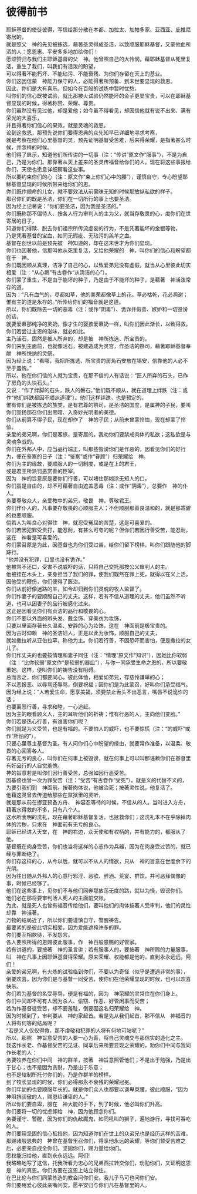 #        彼得前书

  耶稣基督的使徒彼得，写信给那分散在本都、加拉太、加帕多家、亚西亚、庇推尼寄居的，  
  就是照父　神的先见被拣选，藉著圣灵得成圣洁，以致顺服耶稣基督，又蒙他血所洒的人：愿恩惠、平安多多地加给你们！  
  愿颂赞归与我们主耶稣基督的父　神。他曾照自己的大怜悯，藉耶稣基督从死里复活，重生了我们，叫我们有活泼的盼望，  
  可以得著不能朽坏、不能玷污、不能衰残、为你们存留在天上的基业。  
  你们这因信蒙　神能力保守的人，必能得著所预备、到末世要显现的救恩。  
  因此，你们是大有喜乐。但如今在百般的试炼中暂时忧愁，  
  叫你们的信心既被试验，就比那被火试验仍然能坏的金子更显宝贵，可以在耶稣基督显现的时候，得著称赞、荣耀、尊贵。  
  你们虽然没有见过他，却是爱他；如今虽不得看见，却因信他就有说不出来、满有荣光的大喜乐，  
  并且得著你们信心的果效，就是灵魂的救恩。  
  论到这救恩，那预先说你们要得恩典的众先知早已详细地寻求考察，  
  就是考察在他们心里基督的灵，预先证明基督受苦难，后来得荣耀，是指著甚么时候，并怎样的时候。  
  他们得了启示，知道他们所传讲的一切事（注：“传讲”原文作“服事”），不是为自己，乃是为你们。那靠著从天上差来的圣灵传福音给你们的人，现在将这些事报给你们，天使也愿意详细察看这些事。  
  所以要约束你们的心（注：原文作“束上你们心中的腰”），谨慎自守，专心盼望耶稣基督显现的时候所带来给你们的恩。  
  你们既作顺命的儿女，就不要效法从前蒙昧无知的时候那放纵私欲的样子。  
  那召你们的既是圣洁，你们在一切所行的事上也要圣洁。  
  因为经上记著说：“你们要圣洁，因为我是圣洁的。”  
  你们既称那不偏待人、按各人行为审判人的主为父，就当存敬畏的心，度你们在世寄居的日子，  
  知道你们得赎、脱去你们祖宗所传流虚妄的行为，不是凭著能坏的金银等物，  
  乃是凭著基督的宝血，如同无瑕疵、无玷污的羔羊之血。  
  基督在创世以前是预先被　神知道的，却在这末世才为你们显现。  
  你们也因著他，信那叫他从死里复活，又给他荣耀的　神，叫你们的信心和盼望都在于　神。  
  你们既因顺从真理，洁净了自己的心，以致爱弟兄没有虚假，就当从心里彼此切实相爱（注：“从心鶪”有古卷作“从清洁的心”）。  
  你们蒙了重生，不是由于能坏的种子，乃是由于不能坏的种子，是藉著　神活泼常存的道。  
  因为：“凡有血气的，尽都如草，他的美荣都像草上的花。草必枯乾，花必凋谢；  
  惟有主的道是永存的。”所传给你们的福音就是这道。  
  所以，你们既除去一切的恶毒（注：或作“阴毒”）、诡诈并假善、嫉妒和一切毁谤的话，  
  就要爱慕那纯净的灵奶，像才生的婴孩爱慕奶一样，叫你们因此渐长，以致得救。  
  你们若尝过主恩的滋味，就必如此。  
  主乃活石，固然是被人所弃的，却是被　神所拣选、所宝贵的。  
  你们来到主面前，也就像活石，被建造成为灵宫，作圣洁的祭司，藉著耶稣基督奉献　神所悦纳的灵祭。  
  因为经上说：“看哪，我把所拣选、所宝贵的房角石安放在锡安，信靠他的人必不至于羞愧。”  
  所以，他在你们信的人就为宝贵，在那不信的人有话说：“匠人所弃的石头，已作了房角的头块石头。”  
  又说：“作了绊脚的石头，跌人的磐石。”他们既不顺从，就在道理上绊跌（注：或作“他们绊跌都因不顺从道理”）。他们这样绊跌，也是预定的。  
  惟有你们是被拣选的族类，是有君尊的祭司，是圣洁的国度，是属神的子民，要叫你们宣扬那召你们出黑暗、入奇妙光明者的美德。  
  你们从前算不得子民，现在却作了　神的子民；从前未曾蒙怜恤，现在却蒙了怜恤。  
  亲爱的弟兄啊，你们是客旅，是寄居的。我劝你们要禁戒肉体的私欲；这私欲是与灵魂争战的。  
  你们在外邦人中，应当品行端正，叫那些毁谤你们是作恶的，因看见你们的好行为，便在鉴察的日子（注：“鉴察”或作“眷顾”）归荣耀给　神。  
  你们为主的缘故，要顺服人的一切制度，或是在上的君王，  
  或是君王所派罚恶赏善的臣宰。  
  因为　神的旨意原是要你们行善，可以堵住那糊涂无知人的口。  
  你们虽是自由的，却不可藉著自由遮盖恶毒（注：或作“阴毒”），总要作　神的仆人。  
  务要尊敬众人，亲爱教中的弟兄，敬畏　神，尊敬君王。  
  你们作仆人的，凡事要存敬畏的心顺服主人；不但顺服那善良温和的，就是那乖僻的也要顺服。  
  倘若人为叫良心对得住　神，就忍受冤屈的苦楚，这是可喜爱的。  
  你们若因犯罪受责打，能忍耐，有甚么可夸的呢？但你们若因行善受苦，能忍耐，这在　神看是可喜爱的。  
  你们蒙召原是为此，因基督也为你们受过苦，给你们留下榜样，叫你们跟随他的脚踪行。  
  “他并没有犯罪，口里也没有诡诈。”  
  他被骂不还口，受害不说威吓的话，只将自己交托那按公义审判人的主。  
  他被挂在木头上，亲身担当了我们的罪，使我们既然在罪上死，就得以在义上活。因他受的鞭伤，你们便得了医治。  
  你们从前好像迷路的羊，如今却归到你们灵魂的牧人监督了。  
  你们作妻子的要顺服自己的丈夫。这样，若有不信从道理的丈夫，他们虽然不听道，也可以因妻子的品行被感化过来。  
  这正是因看见你们有贞洁的品行和敬畏的心。  
  你们不要以外面的辫头发、戴金饰、穿美衣为妆饰，  
  只要以里面存著长久温柔、安静的心为妆饰，这在　神面前是极宝贵的。  
  因为古时仰赖　神的圣洁妇人，正是以此为妆饰，顺服自己的丈夫，  
  就如撒拉听从亚伯拉罕，称他为主。你们若行善，不因恐吓而害怕，便是撒拉的女儿了。  
  你们作丈夫的也要按情理和妻子同住（注：“情理”原文作“知识”），因她比你软弱（注：“比你软弱”原文作“是软弱的器皿”），与你一同承受生命之恩的，所以要敬重她。这样，便叫你们的祷告没有阻碍。  
  总而言之，你们都要同心，彼此体恤，相爱如弟兄，存慈怜谦卑的心；  
  不以恶报恶、以辱骂还辱骂，倒要祝福；因你们是为此蒙召，好叫你们承受福气。  
  因为经上说：“人若爱生命，愿享美福，须要禁止舌头不出恶言，嘴唇不说诡诈的话；  
  也要离恶行善，寻求和睦，一心追赶。  
  因为主的眼看顾义人，主的耳听他们的祈祷；惟有行恶的人，主向他们变脸。”  
  你们若是热心行善，有谁害你们呢？  
  你们就是为义受苦，也是有福的。不要怕人的威吓，也不要惊慌（注：“的威吓”或作“所怕的”），  
  只要心里尊主基督为圣。有人问你们心中盼望的缘由，就要常作准备，以温柔、敬畏的心回答各人。  
  存著无亏的良心，叫你们在何事上被毁谤，就在何事上可以叫那诬赖你们在基督里有好品行的人自觉羞愧。  
  神的旨意若是叫你们因行善受苦，总强如因行恶受苦。  
  因基督也曾一次为罪受苦（注：“受苦”有古卷作“受死”），就是义的代替不义的，为要引我们到　神面前。按著肉体说，他被治死；按著灵性说，他复活了。  
  他藉这灵曾去传道给那些在监狱里的灵听，  
  就是那从前在挪亚预备方舟、　神容忍等待的时候，不信从的人。当时进入方舟，藉著水得救的不多，只有八个人。  
  这水所表明的洗礼，现在藉著耶稣基督复活，也拯救你们；这洗礼本不在乎除掉肉体的污秽，只求在　神面前有无亏的良心。  
  耶稣已经进入天堂，在　神的右边，众天使和有权柄的，并有能力的，都服从了他。  
  基督既在肉身受苦，你们也当将这样的心志作为兵器，因为在肉身受过苦的，就已经与罪断绝了。  
  你们存这样的心，从今以后，就可以不从人的情欲，只从　神的旨意在世度余下的光阴。  
  因为往日随从外邦人的心意行邪淫、恶欲、醉酒、荒宴、群饮，并可恶拜偶像的事，时候已经够了。  
  他们在这些事上，见你们不与他们同奔那放荡无度的路，就以为怪，毁谤你们。  
  他们必在那将要审判活人死人的主面前交账。  
  为此，就是死人也曾有福音传给他们，要叫他们的肉体按著人受审判，他们的灵性却靠　神活著。  
  万物的结局近了，所以你们要谨慎自守，警醒祷告。  
  最要紧的是彼此切实相爱，因为爱能遮掩许多的罪。  
  你们要互相款待，不发怨言。  
  各人要照所得的恩赐彼此服事，作　神百般恩赐的好管家。  
  若有讲道的，要按著　神的圣言讲；若有服事人的，要按著　神所赐的力量服事，叫　神在凡事上因耶稣基督得荣耀。原来荣耀、权能都是他的，直到永永远远。阿们！  
  亲爱的弟兄啊，有火炼的试验临到你们，不要以为奇怪（似乎是遭遇非常的事），  
  倒要欢喜。因为你们是与基督一同受苦，使你们在他荣耀显现的时候，也可以欢喜快乐。  
  你们若为基督的名受辱骂，便是有福的，因为　神荣耀的灵常住在你们身上。  
  你们中间却不可有人因为杀人、偷窃、作恶、好管闲事而受苦；  
  若为作基督徒受苦，却不要羞耻，倒要因这名归荣耀给　神。  
  因为时候到了，审判要从　神的家起首。若是先从我们起首，那不信从　神福音的人将有何等的结局呢？  
  “若是义人仅仅得救，那不虔敬和犯罪的人将有何地可站呢？”  
  所以，那照　神旨意受苦的人要一心为善，将自己灵魂交与那信实的造化之主。  
  我这作长老、作基督受苦的见证、同享后来所要显现之荣耀的，劝你们中间与我同作长老的人：  
  务要牧养在你们中间　神的群羊，按著　神旨意照管他们；不是出于勉强，乃是出于甘心；也不是因为贪财，乃是出于乐意；  
  也不是辖制所托付你们的，乃是作群羊的榜样。  
  到了牧长显现的时候，你们必得那永不衰残的荣耀冠冕。  
  你们年幼的也要顺服年长的。就是你们众人也都要以谦卑束腰，彼此顺服，“因为　神阻挡骄傲的人，赐恩给谦卑的人。”  
  所以你们要自卑，服在　神大能的手下，到了时候，他必叫你们升高。  
  你们要将一切的忧虑卸给　神，因为他顾念你们。  
  务要谨守、警醒，因为你们的仇敌魔鬼，如同吼叫的狮子，遍地游行，寻找可吞吃的人。  
  你们要用坚固的信心抵挡他，因为知道你们在世上的众弟兄也是经历这样的苦难。  
  那赐诸般恩典的　神曾在基督里召你们，得享他永远的荣耀，等你们暂受苦难之后，必要亲自成全你们，坚固你们，赐力量给你们。  
  愿权能归给他，直到永永远远。阿们!  
  我略略地写了这信，托我所看为忠心的兄弟西拉转交你们，劝勉你们，又证明这恩是　神的真恩。你们务要在这恩上站立得住。  
  在巴比伦与你们同蒙拣选的教会问你们安。我儿子马可也问你们安。  
  你们要用爱心彼此亲嘴问安。愿平安归与你们凡在基督里的人。
